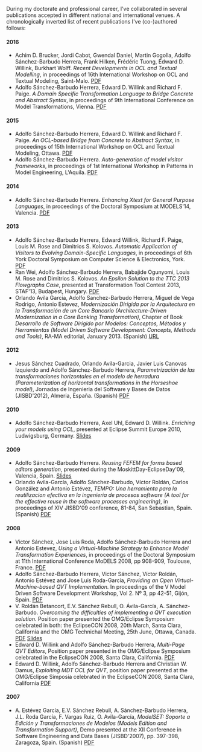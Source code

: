 During my doctorate and professional career, I've collaborated in several publications
accepted in different national and international venues. A chronologically inverted list of
recent publications I've (co-)authored follows:

#### 2016
* Achim D. Brucker, Jordi Cabot, Gwendal Daniel, Martin Gogolla, Adolfo Sánchez-Barbudo Herrera, Frank Hilken, Frédéric Tuong, Edward D. Willink, Burkhart Wolff.
  *Recent Developments in OCL and Textual Modelling*,
  in proceedings of 16th International Workshop on OCL and Textual Modeling, Saint-Malo.
  [PDF](http://ceur-ws.org/Vol-1756/paper12.pdf)
* Adolfo Sánchez-Barbudo Herrera, Edward D. Willink and Richard F. Paige. 
  *A Domain Specific Transformation Language to Bridge Concrete and Abstract Syntax*, 
  in proceedings of 9th International Conference on Model Transformations, Vienna. 
  [PDF](/publications/ICMT2016_DSTLToBridgeCSAndAS.pdf)

#### 2015
* Adolfo Sánchez-Barbudo Herrera, Edward D. Willink and Richard F. Paige. 
  *An OCL-based Bridge from Concrete to Abstract Syntax*, 
  in proceedings of 15th International Workshop on OCL and Textual Modeling, Ottawa. 
  [PDF](http://ceur-ws.org/Vol-1512/paper02.pdf)
* Adolfo Sánchez-Barbudo Herrera.
  *Auto-generation of model visitor frameworks*, 
  in proceedings of 1st International Workshop in Patterns in Model Engineering, L'Aquila. 
  [PDF](/publications/PAME2015_AutoGenerationOfModelVisitorFrameworks.pdf)

#### 2014
* Adolfo Sánchez-Barbudo Herrera.
  *Enhancing Xtext for General Purpose Languages*, 
  in proceedings of the Doctoral Symposium at MODELS'14, Valencia. 
  [PDF](http://ceur-ws.org/Vol-1321/dsmodels14_5.pdf)

#### 2013  
* Adolfo Sánchez-Barbudo Herrera, Edward Willink, Richard F. Paige, Louis M. Rose and Dimitrios S. Kolovos.
  *Automatic Application of Visitors to Evolving Domain-Specific Languages*, 
  in proceedings of 6th York Doctoral Symposium on Computer Science & Electronics, York. 
  [PDF](https://www.cs.york.ac.uk/ftpdir/reports/2014/YCS/493/YCS-2014-493.pdf)
* Ran Wei, Adolfo Sánchez-Barbudo Herrera, Babajide Ogunyomi, Louis M. Rose and Dimitrios S. Kolovos.
  *An Epsilon Solution to the TTC 2013 Flowgraphs Case*, 
  presented at Transformation Tool Contest 2013, STAF'13, Budapest, Hungary. 
  [PDF](/publications/TTC2013_FlowGraphsSolution.pdf)
* Orlando Avila Garcia, Adolfo Sanchez-Barbudo Herrera, Miguel de Vega Rodrigo, Antonio Estevez,
  *Modernización Dirigida por la Arquitectura en la Transformación de un Core Bancario (Architecture-Driven Modernization in a Core Banking Transformation)*,
  Chapter of Book *Desarrollo de Software Dirigido por Modelos: Conceptos, Métodos y Herramientas (Model Driven Software Development: Concepts, Methods and Tools)*, RA-MA editorial, January 2013.
  (Spanish) [URL](http://www.ra-ma.es/libros/DESARROLLO-DE-SOFTWARE-DIRIGIDO-POR-MODELOS-CONCEPTOS-METODOS-Y-HERRAMIENTAS/82019/978-84-9964-215-4)

#### 2012
* Jesus Sánchez Cuadrado, Orlando Avila-Garcia, Javier Luis Canovas Izquierdo and Adolfo Sánchez-Barbudo Herrera,
  *Parametrización de las transformaciones horizontales en el modelo de herradura (Parameterization of horizontal transformations in the Horseshoe model)*,
  Jornadas de Ingenieria del Software y Bases de Datos (JISBD'2012), Almeria, España.
  (Spanish) [PDF](https://hal.archives-ouvertes.fr/hal-00716442/document)

#### 2010
* Adolfo Sánchez-Barbudo Herrera, Axel Uhl, Edward D. Willink. 
  *Enriching your models using OCL*,
  presented at Eclipse Summit Europe 2010, Ludwigsburg, Germany.
  [Slides](http://es.slideshare.net/adolfosbh/enriching)

#### 2009    
* Adolfo Sánchez-Barbudo Herrera. 
  *Reusing FEFEM for forms based editors generation*,
  presented during the MoskittDay-EclipseDay'09, Valencia, Spain.
  [Slides](http://es.slideshare.net/adolfosbh/reusing-fefem-in-formbased-model-editor-generation-2651499)
* Orlando Avila-García, Adolfo Sánchez-Barbudo, Víctor Roldán, Carlos González and Antonio Estévez, 
  *TEMPO: Una herramienta para la reutilizacion efectiva en la ingenieria de procesos software (A tool for the effective reuse in the software processes engineering)*,
  in proceedings of XIV JISBD'09 conference, 81-84, San Sebastian, Spain.
  (Spanish) [PDF](/publications/JISBD2009_TEMPO.pdf)

#### 2008
* Victor Sánchez, Jose Luis Roda, Adolfo Sánchez-Barbudo Herrera and Antonio Estevez,
  *Using a Virtual-Machine Strategy to Enhance Model Transformation Experiences*,
  in proceedings of the Doctoral Symposium at 11th International Conference MoDELS 2008, pp 908-909, Toulouse, France.
  [PDF](/publications/MoDELS2008_UsingAVirtualMachineStrategyToEnhanceModelTransformationExperiences.pdf)
* Adolfo Sánchez-Barbudo Herrera, Victor Sánchez, Víctor Roldán, Antonio Estévez and Jose Luis Roda-García,
  *Providing an Open Virtual-Machine-based QVT Implementation.*
  In proceedings of the V Model Driven Software Development Workshop, Vol 2. Nº 3, pp 42-51, Gijón, Spain.
  [PDF](/publications/DSDM2008_ProvidingAnOpenVirtualMachineBasedQVT.pdf)  
* V. Roldán Betancort, E.V. Sánchez Rebull, O. Ávila-García, A. Sánchez-Barbudo. 
  *Overcoming the difficulties of implementing a QVT execution solution*.
  Position paper presented the OMG/Eclipse Symposium celebrated in both: the EclipseCON 2008, 20th March, Santa Clara, California and the OMG Technichal Meeting, 25th June,  Ottawa, Canada.
  [PDF](/publications/EclipseCon2008_QVTOvercomingDifficulties_Abstract.pdf)
  [Slides](/publications/EclipseCon2008_QVTOvercomingDifficulties_Slides.pdf)
* Edward D. Willink and Adolfo Sánchez-Barbudo Herrera,
  *Multi-Page QVT Editors*,
  Position paper presented in the OMG/Eclipse Symposium celebrated in the EclipseCON 2008, Santa Clara, California.
  [PDF](/publications/EclipseCon2008_MultiPageQVTEditors.pdf)
* Edward D. Willink, Adolfo Sánchez-Barbudo Herrera and Christian W. Damus, 
  *Exploiting MDT OCL for QVT*,
  position paper presented at the OMG/Eclipse Simposia celebrated in the EclipseCON 2008, Santa Clara, California
  [PDF](/publications/EclipseCon2008_MDTOCLforQVT.pdf) 


#### 2007  
* A. Estévez García, E.V. Sánchez Rebull, A. Sánchez-Barbudo Herrera, J.L. Roda García, F. Vargas Ruiz, O. Avila-García,
  *ModelSET: Soporte a Edición y Transformaciones de Modelos (Models Edition and Transformation Support)*,
  Demo presented at the XII Conference in Software Engineering and Data Bases (JISBD'2007), pp. 397-398, Zaragoza, Spain.
  (Spanish) [PDF](/publications/JISBD2007_ModelSETModelsEditionAndTransformationSupport.pdf)